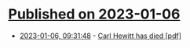 # [Published on 2023-01-06](index.md)

* [2023-01-06, 09:31:48](https://news.ycombinator.com/item?id=34272752) - [Carl Hewitt has died [pdf]](http://ee380.stanford.edu/Carl-Hewitt.pdf)
